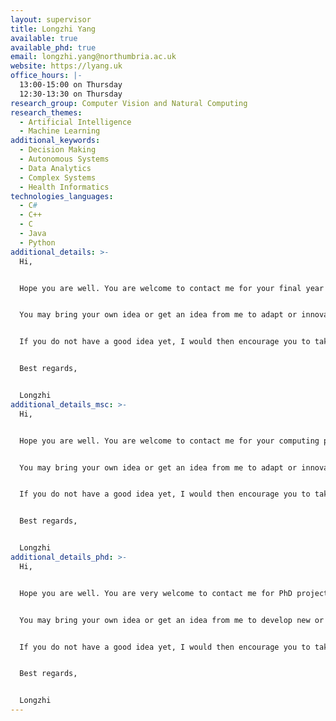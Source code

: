 ```yaml
---
layout: supervisor
title: Longzhi Yang
available: true
available_phd: true
email: longzhi.yang@northumbria.ac.uk
website: https://lyang.uk
office_hours: |-
  13:00-15:00 on Thursday
  12:30-13:30 on Thursday
research_group: Computer Vision and Natural Computing
research_themes:
  - Artificial Intelligence
  - Machine Learning
additional_keywords:
  - Decision Making
  - Autonomous Systems
  - Data Analytics
  - Complex Systems
  - Health Informatics
technologies_languages:
  - C#
  - C++
  - C
  - Java
  - Python
additional_details: >-
  Hi, 


  Hope you are well. You are welcome to contact me for your final year projects. 


  You may bring your own idea or get an idea from me to adapt or innovate AI approaches to various applications, such as healthcare, computer vision, robotics, engineering, cybersecurity, forensics etc. You are particularly welcome if you'd like to take a challenging project in these areas and I have supported multiple UG graduates publishing their findings and get full PhD scholarships from multiple universities, including Russel Group Universities such as University or York and Newcastle University. 


  If you do not have a good idea yet, I would then encourage you to take my 'live' projects based on the scenarios provided by industry partners. The industry projects are great opportunities for first-hand real-world working experience, and multiple students secured their first jobs based on their impressive performance on their computing projects.


  Best regards,


  Longzhi
additional_details_msc: >-
  Hi, 


  Hope you are well. You are welcome to contact me for your computing proejcts. 


  You may bring your own idea or get an idea from me to adapt or innovate AI approaches to various applications, such as healthcare, computer vision, robotics, engineering, cybersecurity, forensics etc. You are particularly welcome if you'd like to take a challenging project in these areas and I have supported multiple BSc/MSc graduates publishing their findings and getting full PhD scholarships form multiple universities, including Russel Group Universities such as University or York and Newcastle University. 


  If you do not have a good idea yet, I would then encourage you to take my 'live' projects based on the scenarios provided by industry partners. The industry projects are great opportunities for first-hand real-world working experience, and multiple students secured their first jobs or scholarships based on their impressive performance on their computing projects.


  Best regards,


  Longzhi
additional_details_phd: >-
  Hi, 


  Hope you are well. You are very welcome to contact me for PhD projects in the area of Artificial Intelligence (AI), machine learning, and their applications. 


  You may bring your own idea or get an idea from me to develop new or advance existing AI/machine learning approaches, and innovatively apply them to various applications, such as healthcare, computer vision, robotics, engineering, cybersecurity, forensics etc. You are particularly welcome to take a theorectical development project, which can usually lead to top conference and journal publications.


  If you do not have a good idea yet, I would then encourage you to take my 'live' projects based on the challenges provided by my industry partners. The industry projects are great opportunities for impactful research experience as these projects will usually drive changes in the industry. In addition, the real-world working experience directly collaborating with industry is particularly fond by the industry for post-doctoral jobs.


  Best regards,


  Longzhi
---
```

